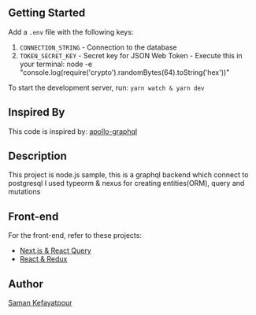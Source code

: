 ## Getting Started
Add a `.env` file with the following keys:
1. `CONNECTION_STRING` - Connection to the database
2. `TOKEN_SECRET_KEY` - Secret key for JSON Web Token - Execute this in your terminal: node -e "console.log(require('crypto').randomBytes(64).toString('hex'))"

To start the development server, run:
`yarn watch & yarn dev`


## Inspired By
This code is inspired by: [apollo-graphql](https://github.com/mertakpinar29/apollo-graphql)

## Description
This project is node.js sample, this is a graphql backend which connect to postgresql I used typeorm & nexus for creating entities(ORM), query and mutations

## Front-end
For the front-end, refer to these projects:

- [Next.js & React Query](https://github.com/samank8121/next-sample)
- [React & Redux](https://github.com/samank8121/product-react-redux)

## Author
[Saman Kefayatpour](https://www.linkedin.com/in/samankefayatpour/)
